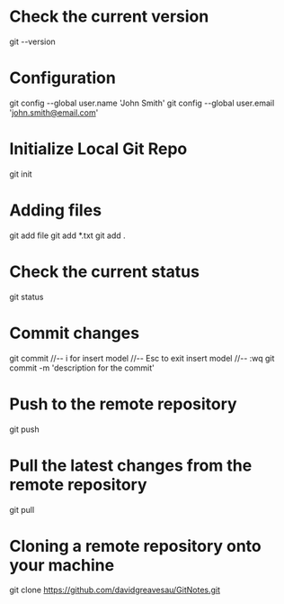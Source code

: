 # Check the current version
git --version

# Configuration
git config --global user.name 'John Smith'
git config --global user.email 'john.smith@email.com'

# Initialize Local Git Repo
git init

# Adding files
git add file
git add *.txt
git add .

# Check the current status
git status

# Commit changes
git commit
//-- i for insert model
//-- Esc to exit insert model
//-- :wq
git commit -m 'description for the commit'

# Push to the remote repository
git push

# Pull the latest changes from the remote repository
git pull

# Cloning a remote repository onto your machine
git clone https://github.com/davidgreavesau/GitNotes.git

